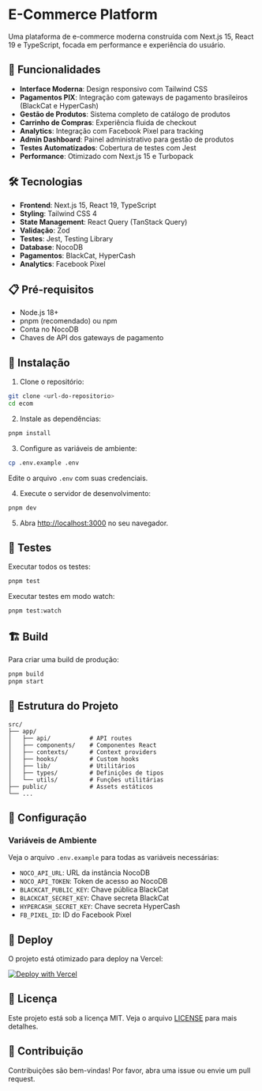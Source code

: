 # E-Commerce Platform

Uma plataforma de e-commerce moderna construída com Next.js 15, React 19 e TypeScript, focada em performance e experiência do usuário.

## 🚀 Funcionalidades

- **Interface Moderna**: Design responsivo com Tailwind CSS
- **Pagamentos PIX**: Integração com gateways de pagamento brasileiros (BlackCat e HyperCash)
- **Gestão de Produtos**: Sistema completo de catálogo de produtos
- **Carrinho de Compras**: Experiência fluida de checkout
- **Analytics**: Integração com Facebook Pixel para tracking
- **Admin Dashboard**: Painel administrativo para gestão de produtos
- **Testes Automatizados**: Cobertura de testes com Jest
- **Performance**: Otimizado com Next.js 15 e Turbopack

## 🛠️ Tecnologias

- **Frontend**: Next.js 15, React 19, TypeScript
- **Styling**: Tailwind CSS 4
- **State Management**: React Query (TanStack Query)
- **Validação**: Zod
- **Testes**: Jest, Testing Library
- **Database**: NocoDB
- **Pagamentos**: BlackCat, HyperCash
- **Analytics**: Facebook Pixel

## 📋 Pré-requisitos

- Node.js 18+ 
- pnpm (recomendado) ou npm
- Conta no NocoDB
- Chaves de API dos gateways de pagamento

## 🚀 Instalação

1. Clone o repositório:
```bash
git clone <url-do-repositorio>
cd ecom
```

2. Instale as dependências:
```bash
pnpm install
```

3. Configure as variáveis de ambiente:
```bash
cp .env.example .env
```
Edite o arquivo `.env` com suas credenciais.

4. Execute o servidor de desenvolvimento:
```bash
pnpm dev
```

5. Abra [http://localhost:3000](http://localhost:3000) no seu navegador.

## 🧪 Testes

Executar todos os testes:
```bash
pnpm test
```

Executar testes em modo watch:
```bash
pnpm test:watch
```

## 🏗️ Build

Para criar uma build de produção:
```bash
pnpm build
pnpm start
```

## 📁 Estrutura do Projeto

```
src/
├── app/
│   ├── api/           # API routes
│   ├── components/    # Componentes React
│   ├── contexts/      # Context providers
│   ├── hooks/         # Custom hooks
│   ├── lib/           # Utilitários
│   ├── types/         # Definições de tipos
│   └── utils/         # Funções utilitárias
├── public/            # Assets estáticos
└── ...
```

## 🔧 Configuração

### Variáveis de Ambiente

Veja o arquivo `.env.example` para todas as variáveis necessárias:

- `NOCO_API_URL`: URL da instância NocoDB
- `NOCO_API_TOKEN`: Token de acesso ao NocoDB
- `BLACKCAT_PUBLIC_KEY`: Chave pública BlackCat
- `BLACKCAT_SECRET_KEY`: Chave secreta BlackCat
- `HYPERCASH_SECRET_KEY`: Chave secreta HyperCash
- `FB_PIXEL_ID`: ID do Facebook Pixel

## 🚀 Deploy

O projeto está otimizado para deploy na Vercel:

[![Deploy with Vercel](https://vercel.com/button)](https://vercel.com/new/clone?repository-url=<url-do-repositorio>)

## 📝 Licença

Este projeto está sob a licença MIT. Veja o arquivo [LICENSE](LICENSE) para mais detalhes.

## 🤝 Contribuição

Contribuições são bem-vindas! Por favor, abra uma issue ou envie um pull request.
